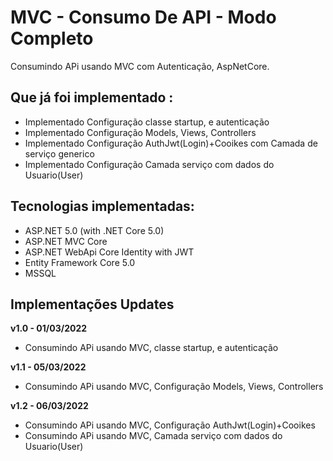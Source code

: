 # MVC - Consumo De API - Modo Completo

 Consumindo APi usando MVC com Autenticação, AspNetCore.

## Que já foi implementado :

- Implementado Configuração classe startup, e autenticação
- Implementado Configuração Models, Views, Controllers
- Implementado Configuração AuthJwt(Login)+Cooikes com Camada de serviço generico
- Implementado Configuração Camada serviço com dados do Usuario(User)

## Tecnologias implementadas:

- ASP.NET 5.0 (with .NET Core 5.0)
- ASP.NET MVC Core 
- ASP.NET WebApi Core Identity with JWT
- Entity Framework Core 5.0
- MSSQL

## Implementações Updates

**v1.0 - 01/03/2022**
- Consumindo APi usando MVC, classe startup, e autenticação

**v1.1 - 05/03/2022**
- Consumindo APi usando MVC, Configuração Models, Views, Controllers

**v1.2 - 06/03/2022**
- Consumindo APi usando MVC, Configuração AuthJwt(Login)+Cooikes
- Consumindo APi usando MVC, Camada serviço com dados do Usuario(User)
